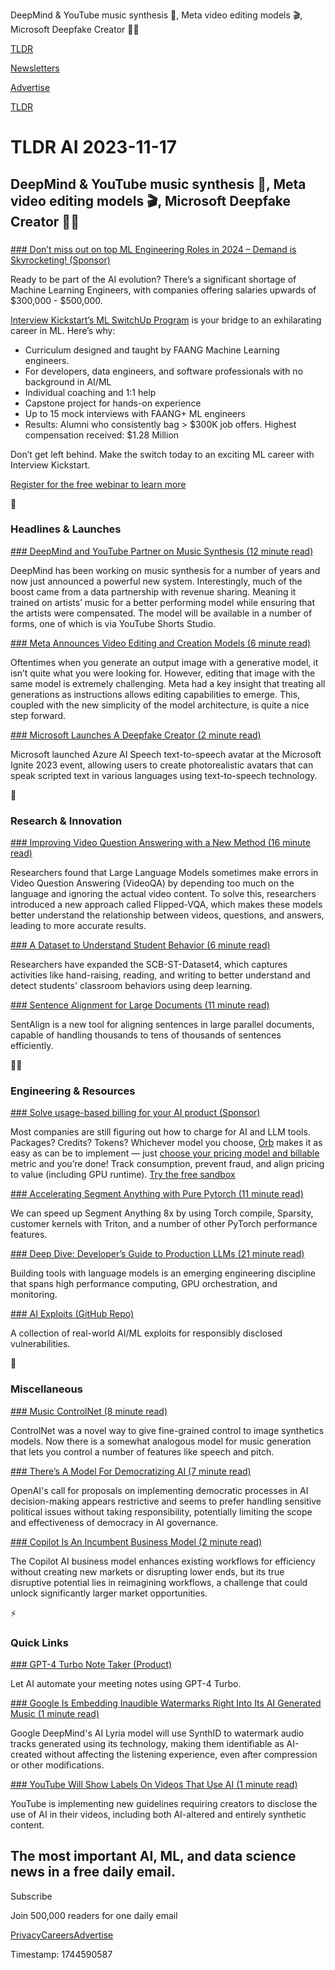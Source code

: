 DeepMind & YouTube music synthesis 🎵, Meta video editing models 🎬, Microsoft Deepfake Creator 😶‍🌫️

[TLDR](/)

[Newsletters](/newsletters)

[Advertise](https://advertise.tldr.tech/)

[TLDR](/)

# TLDR AI 2023-11-17

## DeepMind & YouTube music synthesis 🎵, Meta video editing models 🎬, Microsoft Deepfake Creator 😶‍🌫️

### 

[### Don’t miss out on top ML Engineering Roles in 2024 – Demand is Skyrocketing! (Sponsor)](https://learn.interviewkickstart.com/course/machine-learning-course?utm_source=tldr&amp;utm_campaign=tldr_ai_nov)

Ready to be part of the AI evolution? There’s a significant shortage of Machine Learning Engineers, with companies offering salaries upwards of $300,000 - $500,000.

[Interview Kickstart’s ML SwitchUp Program](https://learn.interviewkickstart.com/course/machine-learning-course?utm_source=tldr&utm_campaign=tldr_ai_nov) is your bridge to an exhilarating career in ML. Here’s why:

* Curriculum designed and taught by FAANG Machine Learning engineers.
* For developers, data engineers, and software professionals with no background in AI/ML
* Individual coaching and 1:1 help
* Capstone project for hands-on experience
* Up to 15 mock interviews with FAANG+ ML engineers
* Results: Alumni who consistently bag > $300K job offers. Highest compensation received: $1.28 Million

Don’t get left behind. Make the switch today to an exciting ML career with Interview Kickstart.

[Register for the free webinar to learn more](https://learn.interviewkickstart.com/course/machine-learning-course?utm_source=tldr&utm_campaign=tldr_ai_nov)

🚀

### Headlines & Launches

[### DeepMind and YouTube Partner on Music Synthesis (12 minute read)](https://deepmind.google/discover/blog/transforming-the-future-of-music-creation/?utm_source=tldrai)

DeepMind has been working on music synthesis for a number of years and now just announced a powerful new system. Interestingly, much of the boost came from a data partnership with revenue sharing. Meaning it trained on artists’ music for a better performing model while ensuring that the artists were compensated. The model will be available in a number of forms, one of which is via YouTube Shorts Studio.

[### Meta Announces Video Editing and Creation Models (6 minute read)](https://ai.meta.com/blog/emu-text-to-video-generation-image-editing-research/?utm_source=tldrai)

Oftentimes when you generate an output image with a generative model, it isn’t quite what you were looking for. However, editing that image with the same model is extremely challenging. Meta had a key insight that treating all generations as instructions allows editing capabilities to emerge. This, coupled with the new simplicity of the model architecture, is quite a nice step forward.

[### Microsoft Launches A Deepfake Creator (2 minute read)](https://techcrunch.com/2023/11/15/microsoft-launches-a-deepfakes-creator/?utm_source=tldrai)

Microsoft launched Azure AI Speech text-to-speech avatar at the Microsoft Ignite 2023 event, allowing users to create photorealistic avatars that can speak scripted text in various languages using text-to-speech technology.

🧠

### Research & Innovation

[### Improving Video Question Answering with a New Method (16 minute read)](https://arxiv.org/abs/2310.15747v1?utm_source=tldrai)

Researchers found that Large Language Models sometimes make errors in Video Question Answering (VideoQA) by depending too much on the language and ignoring the actual video content. To solve this, researchers introduced a new approach called Flipped-VQA, which makes these models better understand the relationship between videos, questions, and answers, leading to more accurate results.

[### A Dataset to Understand Student Behavior (6 minute read)](https://arxiv.org/abs/2310.16267v1?utm_source=tldrai)

Researchers have expanded the SCB-ST-Dataset4, which captures activities like hand-raising, reading, and writing to better understand and detect students' classroom behaviors using deep learning.

[### Sentence Alignment for Large Documents (11 minute read)](https://arxiv.org/abs/2311.08982v1?utm_source=tldrai)

SentAlign is a new tool for aligning sentences in large parallel documents, capable of handling thousands to tens of thousands of sentences efficiently.

👨‍💻

### Engineering & Resources

[### Solve usage-based billing for your AI product (Sponsor)](https://www.withorb.com/ai?utm_source=tldr-ai&amp;utm_campaign=20231117)

Most companies are still figuring out how to charge for AI and LLM tools. Packages? Credits? Tokens? Whichever model you choose, [Orb](https://www.withorb.com/ai?utm_source=tldr-ai&utm_campaign=20231117) makes it as easy as can be to implement — just [choose your pricing model and billable](https://www.withorb.com/ai?utm_source=tldr-ai&utm_campaign=20231117) metric and you’re done! Track consumption, prevent fraud, and align pricing to value (including GPU runtime). [Try the free sandbox](https://www.withorb.com/ai?utm_source=tldr-ai&utm_campaign=20231117)

[### Accelerating Segment Anything with Pure Pytorch (11 minute read)](https://pytorch.org/blog/accelerating-generative-ai/?utm_source=tldrai)

We can speed up Segment Anything 8x by using Torch compile, Sparsity, customer kernels with Triton, and a number of other PyTorch performance features.

[### Deep Dive: Developer’s Guide to Production LLMs (21 minute read)](https://buildingaistuff.com/p/the-developers-guide-to-production?utm_source=tldrai)

Building tools with language models is an emerging engineering discipline that spans high performance computing, GPU orchestration, and monitoring.

[### AI Exploits (GitHub Repo)](https://github.com/protectai/ai-exploits?utm_source=tldrai)

A collection of real-world AI/ML exploits for responsibly disclosed vulnerabilities.

🎁

### Miscellaneous

[### Music ControlNet (8 minute read)](https://musiccontrolnet.github.io/web/?utm_source=tldrai)

ControlNet was a novel way to give fine-grained control to image synthetics models. Now there is a somewhat analogous model for music generation that lets you control a number of features like speech and pitch.

[### There’s A Model For Democratizing AI (7 minute read)](https://programmablemutter.substack.com/p/theres-a-model-for-making-ai-democratic?utm_source=tldrai)

OpenAI's call for proposals on implementing democratic processes in AI decision-making appears restrictive and seems to prefer handling sensitive political issues without taking responsibility, potentially limiting the scope and effectiveness of democracy in AI governance.

[### Copilot Is An Incumbent Business Model (2 minute read)](https://matt-rickard.com/copilot-is-an-incumbent-business-model?utm_source=tldrai)

The Copilot AI business model enhances existing workflows for efficiency without creating new markets or disrupting lower ends, but its true disruptive potential lies in reimagining workflows, a challenge that could unlock significantly larger market opportunities.

⚡️

### Quick Links

[### GPT-4 Turbo Note Taker (Product)](https://tactiq.io/ai-tools/gpt4-note-taker?utm_source=tldrai)

Let AI automate your meeting notes using GPT-4 Turbo.

[### Google Is Embedding Inaudible Watermarks Right Into Its AI Generated Music (1 minute read)](https://www.theverge.com/2023/11/16/23963607/google-deepmind-synthid-audio-watermarks?utm_source=tldrai)

Google DeepMind's AI Lyria model will use SynthID to watermark audio tracks generated using its technology, making them identifiable as AI-created without affecting the listening experience, even after compression or other modifications.

[### YouTube Will Show Labels On Videos That Use AI (1 minute read)](https://9to5google.com/2023/11/14/youtube-ai-labels-videos-shorts/?utm_source=tldrai)

YouTube is implementing new guidelines requiring creators to disclose the use of AI in their videos, including both AI-altered and entirely synthetic content.

## The most important AI, ML, and data science news in a free daily email.

Subscribe

Join 500,000 readers for one daily email

[Privacy](/privacy)[Careers](https://jobs.ashbyhq.com/tldr.tech)[Advertise](/ai/advertise)

Timestamp: 1744590587